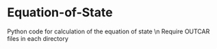 # Equation-of-State
Python code for calculation of the equation of state \n 
Require OUTCAR files in each directory 
